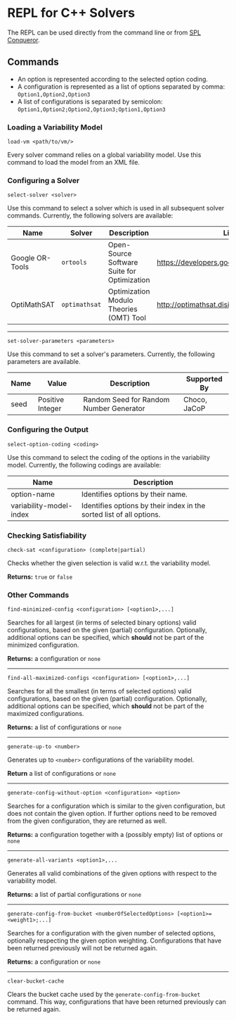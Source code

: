 # REPL for C++ Solvers

The REPL can be used directly from the command line or from [SPL Conqueror](https://github.com/bauer-martin/SPLConqueror).

## Commands

-   An option is represented according to the selected option coding.
-   A configuration is represented as a list of options separated by comma:  `Option1,Option2,Option3`
-   A list of configurations is separated by semicolon: `Option1,Option2;Option2,Option3;Option1,Option3`

### Loading a Variability Model

```text
load-vm <path/to/vm/>
```

Every solver command relies on a global variability model.
Use this command to load the model from an XML file.

### Configuring a Solver

```text
select-solver <solver>
```

Use this command to select a solver which is used in all subsequent solver commands.
Currently, the following solvers are available:

| Name            | Solver        | Description                                 | Link                                          |
| --------------- | ------------- | ------------------------------------------- | --------------------------------------------- |
| Google OR-Tools | `ortools`     | Open-Source Software Suite for Optimization | <https://developers.google.com/optimization/> |
| OptiMathSAT     | `optimathsat` | Optimization Modulo Theories (OMT) Tool     | <http://optimathsat.disi.unitn.it>            |

* * *

```text
set-solver-parameters <parameters>
```

Use this command to set a solver's parameters.
Currently, the following parameters are available.

| Name | Value            | Description                             | Supported By |
| ---- | ---------------- | --------------------------------------- | ------------ |
| seed | Positive Integer | Random Seed for Random Number Generator | Choco, JaCoP |

### Configuring the Output

```text
select-option-coding <coding>
```

Use this command to select the coding of the options in the variability model.
Currently, the following codings are available:

| Name                    | Description                                                          |
| ----------------------- | -------------------------------------------------------------------- |
| option-name             | Identifies options by their name.                                    |
| variability-model-index | Identifies options by their index in the sorted list of all options. |

### Checking Satisfiability

```text
check-sat <configuration> (complete|partial)
```

Checks whether the given selection is valid w.r.t. the variability model.

**Returns:** `true` or `false`

### Other Commands

```text
find-minimized-config <configuration> [<option1>,...]
```

Searches for all largest (in terms of selected binary options) valid configurations, based on the given (partial) configuration.
Optionally, additional options can be specified, which **should** not be part of the minimized configuration.

**Returns:** a configuration or `none`

* * *

```text
find-all-maximized-configs <configuration> [<option1>,...]
```

Searches for all the smallest (in terms of selected options) valid configurations, based on the given (partial) configuration.
Optionally, additional options can be specified, which **should** not be part of the maximized configurations.

**Returns:** a list of configurations or `none`

* * *

```text
generate-up-to <number>
```

Generates up to `<number>` configurations of the variability model.

**Return** a list of configurations or `none`

* * *

```text
generate-config-without-option <configuration> <option>
```

Searches for a configuration which is similar to the given configuration, but does not contain the given option.
If further options need to be removed from the given configuration, they are returned as well.

**Returns:** a configuration together with a (possibly empty) list of options or `none`

* * *

```text
generate-all-variants <option1>,...
```

Generates all valid combinations of the given options with respect to the variability model.

**Returns:** a list of partial configurations or `none`

* * *

```text
generate-config-from-bucket <numberOfSelectedOptions> [<option1>=<weight1>;...]
```

Searches for a configuration with the given number of selected options, optionally respecting the given option weighting.
Configurations that have been returned previously will not be returned again.

**Returns:** a configuration or `none`

* * *

```text
clear-bucket-cache
```

Clears the bucket cache used by the `generate-config-from-bucket` command.
This way, configurations that have been returned previously can be returned again.
